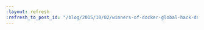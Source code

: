 ```yaml
---
:layout: refresh
:refresh_to_post_id: "/blog/2015/10/02/winners-of-docker-global-hack-day-3-are"
---
```

